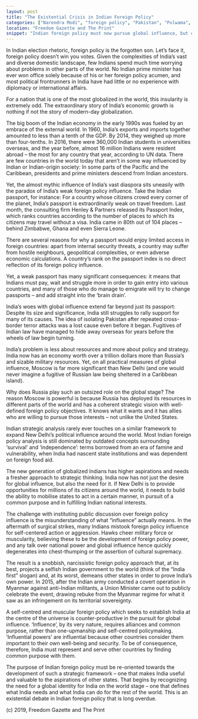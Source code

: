 ```yaml
---
layout: post
title: "The Existential Crisis in Indian Foreign Policy"
categories: ["Narendra Modi", "foreign policy", "Pakistan", "Pulwama", "surgical strike"]
location: "Freedom Gazette and The Print"
snippet: "Indian foreign policy must now pursue global influence, but chest-thumping goes the wrong way. A self-centred and muscular foreign policy which seeks to establish India at the centre of the universe is counter-productive in the pursuit for global influence. ‘Influence’, by its very nature, requires alliances and common purpose, rather than one-upmanship and self-centred policymaking. (Published in Freedom Gazette and The Print)"
---
```


In Indian election rhetoric, foreign policy is the forgotten son. Let’s face it, foreign policy doesn’t win you votes. Given the complexities of India’s vast and diverse domestic landscape, few Indians spend much time worrying about problems in other parts of the world. No Indian prime minister has ever won office solely because of his or her foreign policy acumen, and most political frontrunners in India have had little or no experience with diplomacy or international affairs.

For a nation that is one of the most globalized in the world, this insularity is extremely odd. The extraordinary story of India’s economic growth is nothing if not the story of modern-day globalization.

The big boom of the Indian economy in the early 1990s was fueled by an embrace of the external world. In 1960, India’s exports and imports together amounted to less than a tenth of the GDP. By 2014, they weighed up more than four-tenths. In 2016, there were 360,000 Indian students in universities overseas, and the year before, almost 16 million Indians were resident abroad – the most for any country that year, according to UN data. There are few countries in the world today that aren’t in some way influenced by Indian or Indian-origin society: In some parts of the Pacific and the Caribbean, presidents and prime ministers descend from Indian ancestors.

Yet, the almost mythic influence of India’s vast diaspora sits uneasily with the paradox of India’s weak foreign policy influence. Take the Indian passport, for instance: For a country whose citizens crowd every corner of the planet, India’s passport is extraordinarily weak on travel freedom. Last month, the consulting firm Henley & Partners released its Passport Index, which ranks countries according to the number of places to which its citizens may travel without a visa. India came in 80th out of 104 places – behind Zimbabwe, Ghana and even Sierra Leone.

There are several reasons for why a passport would enjoy limited access in foreign countries: apart from internal security threats, a country may suffer from hostile neighbours, geopolitical complexities, or even adverse economic calculations. A country’s rank on the passport index is no direct reflection of its foreign policy influence.

Yet, a weak passport has many significant consequences: it means that Indians must pay, wait and struggle more in order to gain entry into various countries, and many of those who do manage to emigrate will try to change passports – and add straight into the ‘brain drain’.

India’s woes with global influence extend far beyond just its passport: Despite its size and significance, India still struggles to rally support for many of its causes. The idea of isolating Pakistan after repeated cross-border terror attacks was a lost cause even before it began. Fugitives of Indian law have managed to hide away overseas for years before the wheels of law begin turning.

India’s problem is less about resources and more about policy and strategy. India now has an economy worth over a trillion dollars more than Russia’s and sizable military resources. Yet, on all practical measures of global influence, Moscow is far more significant than New Delhi (and one would never imagine a fugitive of Russian law being sheltered in a Caribbean island).

Why does Russia play such an outsized role on the global stage? The reason Moscow is powerful is because Russia has deployed its resources in different parts of the world and has a coherent strategic vision with well-defined foreign policy objectives. It knows what it wants and it has allies who are willing to pursue those interests – not unlike the United States.

Indian strategic analysis rarely ever touches on a similar framework to expand New Delhi’s political influence around the world. Most Indian foreign policy analysis is still dominated by outdated concepts surrounding ‘survival’ and ‘independence’: terms borrowed from an era of famine and vulnerability, when India had nascent state institutions and was dependent on foreign food aid.

The new generation of globalized Indians has higher aspirations and needs a fresher approach to strategic thinking. India now has not just the desire for global influence, but also the need for it. If New Delhi is to provide opportunities for millions of its citizens around the world, it needs to build the ability to mobilise states to act in a certain manner, in pursuit of a common purpose and in fulfilling Indian national interests.

The challenge with instituting public discussion over foreign policy influence is the misunderstanding of what “influence” actually means. In the aftermath of surgical strikes, many Indians mistook foreign policy influence for self-centered action or aggression. Hawks cheer military force or muscularity, believing these to be the development of foreign policy power, and any talk over national power and global influence hence quickly degenerates into chest-thumping or the assertion of cultural supremacy.

The result is a snobbish, narcissistic foreign policy approach that, at its best, projects a selfish Indian government to the world (think of the “India first” slogan) and, at its worst, demeans other states in order to prove India’s own power. In 2015, after the Indian army conducted a covert operation in Myanmar against anti-Indian militants, a Union Minister came out to publicly celebrate the event, drawing rebuke from the Myanmar regime for what it saw as an infringement on its territorial sovereignty.

A self-centred and muscular foreign policy which seeks to establish India at the centre of the universe is counter-productive in the pursuit for global influence. ‘Influence’, by its very nature, requires alliances and common purpose, rather than one-upmanship and self-centred policymaking. ‘Influential powers’ are influential because other countries consider them important to their own well-being and security. To be of consequence, therefore, India must represent and serve other countries by finding common purpose with them.

The purpose of Indian foreign policy must be re-oriented towards the development of such a strategic framework – one that makes India useful and valuable to the aspirations of other states. That begins by recognizing the need for a global identity for India on the world stage – one that defines what India needs and what India can do for the rest of the world. This is an existential debate in Indian foreign policy that is long overdue.

(c) 2019, Freedom Gazette and The Print
